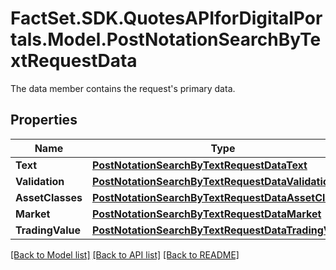 # FactSet.SDK.QuotesAPIforDigitalPortals.Model.PostNotationSearchByTextRequestData
The data member contains the request's primary data.

## Properties

Name | Type | Description | Notes
------------ | ------------- | ------------- | -------------
**Text** | [**PostNotationSearchByTextRequestDataText**](PostNotationSearchByTextRequestDataText.md) |  | 
**Validation** | [**PostNotationSearchByTextRequestDataValidation**](PostNotationSearchByTextRequestDataValidation.md) |  | [optional] 
**AssetClasses** | [**PostNotationSearchByTextRequestDataAssetClasses**](PostNotationSearchByTextRequestDataAssetClasses.md) |  | [optional] 
**Market** | [**PostNotationSearchByTextRequestDataMarket**](PostNotationSearchByTextRequestDataMarket.md) |  | [optional] 
**TradingValue** | [**PostNotationSearchByTextRequestDataTradingValue**](PostNotationSearchByTextRequestDataTradingValue.md) |  | [optional] 

[[Back to Model list]](../README.md#documentation-for-models) [[Back to API list]](../README.md#documentation-for-api-endpoints) [[Back to README]](../README.md)

